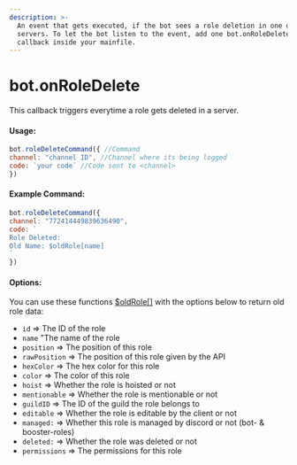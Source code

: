 ```yaml
---
description: >-
  An event that gets executed, if the bot sees a role deletion in one of it'S
  servers. To let the bot listen to the event, add one bot.onRoleDelete()
  callback inside your mainfile.
---
```


# bot.onRoleDelete

This callback triggers everytime a role gets deleted in a server.

#### Usage:

```javascript
bot.roleDeleteCommand({ //Command
channel: "channel ID", //Channel where its being logged
code: `your code` //Code sent to <channel>
})
```

#### Example Command:

```javascript
bot.roleDeleteCommand({ 
channel: "772414449839636490", 
code: `
Role Deleted:
Old Name: $oldRole[name]
`
})
```

#### Options:

You can use these functions [$oldRole\[\]](../functions/usdoldrole.md) with the options below to return old role data:

* `id` => The ID of the role
* `name` "The name of the role
* `position` => The position of this role
* `rawPosition` => The position of this role given by the API
* `hexColor` => The hex color for this role
* `color` => The color of this role
* `hoist` => Whether the role is hoisted or not
* `mentionable` => Whether the role is mentionable or not
* `guildID` => The ID of the guild the role belongs to
* `editable` => Whether the role is editable by the client or not
* `managed:` => Whether this role is managed by discord or not (bot- & booster-roles)
* `deleted:` => Whether the role was deleted or not
* `permissions` => The permissions for this role
